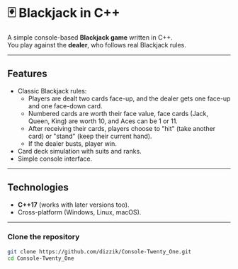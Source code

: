 # 🃏 Blackjack in C++

A simple console-based **Blackjack game** written in C++.  
You play against the **dealer**, who follows real Blackjack rules.

---

## Features
- Classic Blackjack rules:
  - Players are dealt two cards face-up, and the dealer gets one face-up and one face-down card.
  - Numbered cards are worth their face value, face cards (Jack, Queen, King) are worth 10, and Aces can be 1 or 11.
  - After receiving their cards, players choose to "hit" (take another card) or "stand" (keep their current hand).
  - If the dealer busts, player win.
- Card deck simulation with suits and ranks.
- Simple console interface.

---

## Technologies
- **C++17** (works with later versions too).
- Cross-platform (Windows, Linux, macOS).

---

### Clone the repository
```bash
git clone https://github.com/dizzik/Console-Twenty_One.git
cd Console-Twenty_One
```
